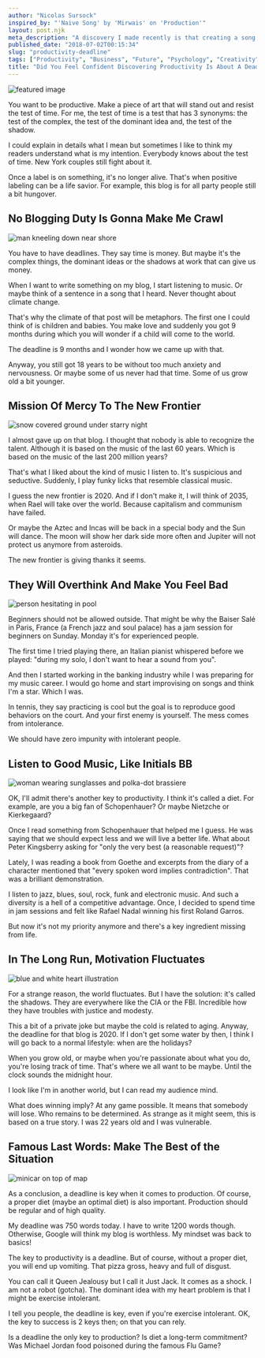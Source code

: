```yaml
---
author: "Nicolas Sursock"
inspired_by: "'Naive Song' by 'Mirwais' on 'Production'"
layout: post.njk
meta_description: "A discovery I made recently is that creating a song without overthinking gives birth to a sweet sound. The due date allows to make plans."
published_date: "2018-07-02T00:15:34"
slug: "productivity-deadline"
tags: ["Productivity", "Business", "Future", "Psychology", "Creativity"]
title: "Did You Feel Confident Discovering Productivity Is About A Deadline?"
---
```


![featured image](https://images.unsplash.com/photo-1633265486501-0cf524a07213?ixlib=rb-1.2.1&ixid=MnwxMjA3fDB8MHxwaG90by1wYWdlfHx8fGVufDB8fHx8&auto=format&fit=crop)

You want to be productive. Make a piece of art that will stand out and resist the test of time. For me, the test of time is a test that has 3 synonyms: the test of the complex, the test of the dominant idea and, the test of the shadow.

I could explain in details what I mean but sometimes I like to think my readers understand what is my intention. Everybody knows about the test of time. New York couples still fight about it.

Once a label is on something, it's no longer alive. That's when positive labeling can be a life savior. For example, this blog is for all party people still a bit hungover.

## No Blogging Duty Is Gonna Make Me Crawl

![man kneeling down near shore](https://images.unsplash.com/photo-1473993702977-1706a7f23164?ixlib=rb-1.2.1&ixid=MnwxMjA3fDB8MHxwaG90by1wYWdlfHx8fGVufDB8fHx8&auto=format&fit=crop&q=80&w=800&h=600)

You have to have deadlines. They say time is money. But maybe it's the complex things, the dominant ideas or the shadows at work that can give us money.

When I want to write something on my blog, I start listening to music. Or maybe think of a sentence in a song that I heard. Never thought about climate change.

That's why the climate of that post will be metaphors. The first one I could think of is children and babies. You make love and suddenly you got 9 months during which you will wonder if a child will come to the world.

The deadline is 9 months and I wonder how we came up with that.

Anyway, you still got 18 years to be without too much anxiety and nervousness. Or maybe some of us never had that time. Some of us grow old a bit younger.

## Mission Of Mercy To The New Frontier

![snow covered ground under starry night](https://images.unsplash.com/photo-1610963196817-7d1415647029?ixlib=rb-1.2.1&ixid=MnwxMjA3fDB8MHxwaG90by1wYWdlfHx8fGVufDB8fHx8&auto=format&fit=crop&q=80&w=800&h=600)

I almost gave up on that blog. I thought that nobody is able to recognize the talent. Although it is based on the music of the last 60 years. Which is based on the music of the last 200 million years?

That's what I liked about the kind of music I listen to. It's suspicious and seductive. Suddenly, I play funky licks that resemble classical music.

I guess the new frontier is 2020. And if I don't make it, I will think of 2035, when Rael will take over the world. Because capitalism and communism have failed.

Or maybe the Aztec and Incas will be back in a special body and the Sun will dance. The moon will show her dark side more often and Jupiter will not protect us anymore from asteroids.

The new frontier is giving thanks it seems.

## They Will Overthink And Make You Feel Bad

![person hesitating in pool](https://images.unsplash.com/photo-1656700088034-0a40ccd38601?ixlib=rb-1.2.1&ixid=MnwxMjA3fDB8MHxwaG90by1wYWdlfHx8fGVufDB8fHx8&auto=format&fit=crop&q=80&w=800&h=600)

Beginners should not be allowed outside. That might be why the Baiser Salé in Paris, France (a French jazz and soul palace) has a jam session for beginners on Sunday. Monday it's for experienced people.

The first time I tried playing there, an Italian pianist whispered before we played: "during my solo, I don't want to hear a sound from you".

And then I started working in the banking industry while I was preparing for my music career. I would go home and start improvising on songs and think I'm a star. Which I was.

In tennis, they say practicing is cool but the goal is to reproduce good behaviors on the court. And your first enemy is yourself. The mess comes from intolerance.

We should have zero impunity with intolerant people.

## Listen to Good Music, Like Initials BB

![woman wearing sunglasses and polka-dot brassiere](https://images.unsplash.com/photo-1560233163-60593405546d?ixlib=rb-1.2.1&ixid=MnwxMjA3fDB8MHxwaG90by1wYWdlfHx8fGVufDB8fHx8&auto=format&fit=crop&q=80&w=800&h=600)

OK, I'll admit there's another key to productivity. I think it's called a diet. For example, are you a big fan of Schopenhauer? Or maybe Nietzche or Kierkegaard?

Once I read something from Schopenhauer that helped me I guess. He was saying that we should expect less and we will live a better life. What about Peter Kingsberry asking for "only the very best (a reasonable request)"?

Lately, I was reading a book from Goethe and excerpts from the diary of a character mentioned that "every spoken word implies contradiction". That was a brilliant demonstration.

I listen to jazz, blues, soul, rock, funk and electronic music. And such a diversity is a hell of a competitive advantage. Once, I decided to spend time in jam sessions and felt like Rafael Nadal winning his first Roland Garros.

But now it's not my priority anymore and there's a key ingredient missing from life.

## In The Long Run, Motivation Fluctuates

![blue and white heart illustration](https://images.unsplash.com/photo-1620121478247-ec786b9be2fa?ixlib=rb-1.2.1&ixid=MnwxMjA3fDB8MHxwaG90by1wYWdlfHx8fGVufDB8fHx8&auto=format&fit=crop&q=80&w=800&h=600)

For a strange reason, the world fluctuates. But I have the solution: it's called the shadows. They are everywhere like the CIA or the FBI. Incredible how they have troubles with justice and modesty.

This a bit of a private joke but maybe the cold is related to aging. Anyway, the deadline for that blog is 2020. If I don't get some water by then, I think I will go back to a normal lifestyle: when are the holidays?

When you grow old, or maybe when you're passionate about what you do, you're losing track of time. That's where we all want to be maybe. Until the clock sounds the midnight hour.

I look like I'm in another world, but I can read my audience mind.

What does winning imply? At any game possible. It means that somebody will lose. Who remains to be determined. As strange as it might seem, this is based on a true story. I was 22 years old and I was vulnerable.

## Famous Last Words: Make The Best of the Situation

![minicar on top of map](https://images.unsplash.com/photo-1640282693834-f941c0c012aa?ixlib=rb-1.2.1&ixid=MnwxMjA3fDB8MHxwaG90by1wYWdlfHx8fGVufDB8fHx8&auto=format&fit=crop&q=80&w=800&h=600)

As a conclusion, a deadline is key when it comes to production. Of course, a proper diet (maybe an optimal diet) is also important. Production should be regular and of high quality.

My deadline was 750 words today. I have to write 1200 words though. Otherwise, Google will think my blog is worthless. My mindset was back to basics!

The key to productivity is a deadline. But of course, without a proper diet, you will end up vomiting. That pizza gross, heavy and full of disgust.

You can call it Queen Jealousy but I call it Just Jack. It comes as a shock. I am not a robot (gotcha). The dominant idea with my heart problem is that I might be exercise intolerant.

I tell you people, the deadline is key, even if you're exercise intolerant. OK, the key to success is 2 keys then; on that you can rely.

Is a deadline the only key to production? Is diet a long-term commitment? Was Michael Jordan food poisoned during the famous Flu Game? 